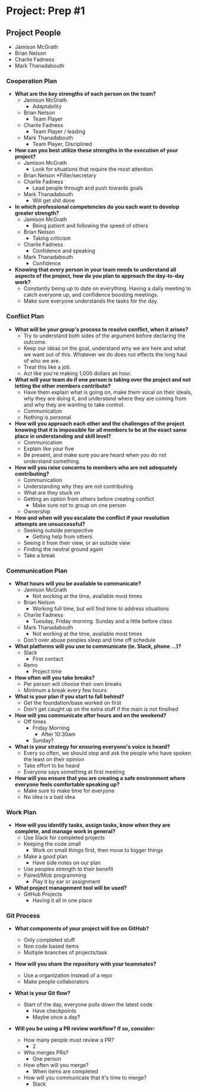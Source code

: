 # Project: Prep #1

## Project People

* Jamison McGrath
* Brian Nelson
* Charlie Fadness
* Mark Thanadabouth

### Cooperation Plan

* **What are the key strengths of each person on the team?**
  * Jamison McGrath
    * Adaptability
  * Brian Nelson
    * Team Player
  * Charlie Fadness
    * Team Player / leading
  * Mark Thanadabouth
    * Team Player, Disciplined
* **How can you best utilize these strengths in the execution of your project?**
  * Jamison McGrath
    * Look for situations that require the most attention
  * Brian Nelson
    *Filler/secretary
  * Charlie Fadness
    * Lead people through and push towards goals
  * Mark Thanadabouth
    * Will get shit done
* **In which professional competencies do you each want to develop greater strength?**
  * Jamison McGrath
    * Being patient and following the speed of others
  * Brian Nelson
    * Taking criticism
  * Charlie Fadness
    * Confidence and speaking
  * Mark Thanadabouth
    * Confidence
* **Knowing that every person in your team needs to understand all aspects of the project, how do you plan to approach the day-to-day work?**
  * Constantly being up to date on everything. Having a daily meeting to catch everyone up, and confidence boosting meetings.
  * Make sure everyone understands the tasks for the day.

### Conflict Plan

* **What will be your group's process to resolve conflict, when it arises?**
  * Try to understand both sides of the argument before declaring the outcome.
  * Keep our ideas on the goal, understand why we are here and what we want out of this. Whatever we do does not effects the long haul of who we are.
  * Treat this like a job.
  * Act like you're making 1,000 dollars an hour.
* **What will your team do if one person is taking over the project and not letting the other members contribute?**
  * Have them explain what is going on, make them vocal on their ideals, why they are doing it, and understand where they are coming from and why they are wanting to take control.
  * Communication
  * Nothing is personal
* **How will you approach each other and the challenges of the project knowing that it is impossible for all members to be at the exact same place in understanding and skill level?**
  * Communication
  * Explain like your five
  * Be present, and make sure you are heard when you do not understand something.
* **How will you raise concerns to members who are not adequately contributing?**
  * Communication
  * Understanding why they are not contributing
  * What are they stuck on
  * Getting an option from others before creating conflict
    * Make sure not to group on one person
  * Ownership
* **How and when will you escalate the conflict if your resolution attempts are unsuccessful?**
  * Seeking outside perspective
    * Getting help from others
  * Seeing it from their view, or an outside view
  * Finding the neutral ground again
  * Take a break

### Communication Plan

* **What hours will you be available to communicate?**
  * Jamison McGrath
    * Not working at the time, available most times
  * Brian Nelson
    * Working full time, but will find time to address situations
  * Charlie Fadness
    * Tuesday, Friday morning. Sunday and a little before class
  * Mark Thanadabouth
    * Not working at the time, available most times
  * Don't over abuse peoples sleep and time off schedule
* **What platforms will you use to communicate (ie. Slack, phone …)?**
  * Slack
    * First contact
  * Remo
    * Project time
* **How often will you take breaks?**
  * Per person will choose their own breaks
  * Minimum a break every few hours
* **What is your plan if you start to fall behind?**
  * Get the foundation/base worked on first
  * Don't get caught up on the extra stuff if the main is not finsihed
* **How will you communicate after hours and on the weekend?**
  * Off times
    * Friday Morning
      * After 10:30am
    * Sunday?
* **What is your strategy for ensuring everyone's voice is heard?**
  * Every so often, we should stop and ask the people who have spoken the least on their opinion
  * Take effort to be heard
  * Everyone says something at first meeting
* **How will you ensure that you are creating a safe environment where everyone feels comfortable speaking up?**
  * Make sure to make time for everyone
  * No idea is a bad idea

### Work Plan

* **How will you identify tasks, assign tasks, know when they are complete, and manage work in general?**
  * Use Slack for completed projects
  * Keeping the code small
    * Work on small things first, then move to bigger things
  * Make a good plan
    * Have side notes on our plan
  * Use peoples strength to their benefit
  * Paired/Mob programming
    * Play it by ear or assignment
* **What project management tool will be used?**
  * GitHub Projects
    * Having it all in one place

### Git Process

* **What components of your project will live on GitHub?**
  * Only completed stuff
  * Non code based items
  * Multiple branches of projects/task
* **How will you share the repository with your teammates?**
  * Use a organization instead of a repo
  * Make people collaborators
* **What is your Git flow?**
  * Start of the day, everyone pulls down the latest code
    * Have checkpoints
    * Maybe once a day?
* **Will you be using a PR review workflow? If so, consider:** 

  * How many people must review a PR?
    * 2
  * Who merges PRs?
    * One person
  * How often will you merge?
    * When items are completed
  * How will you communicate that it's time to merge?
    * Slack

